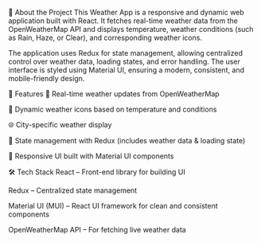 📌 About the Project
This Weather App is a responsive and dynamic web application built with React. It fetches real-time weather data from the OpenWeatherMap API and displays temperature, weather conditions (such as Rain, Haze, or Clear), and corresponding weather icons.

The application uses Redux for state management, allowing centralized control over weather data, loading states, and error handling. The user interface is styled using Material UI, ensuring a modern, consistent, and mobile-friendly design.

🚀 Features
🔄 Real-time weather updates from OpenWeatherMap

🎯 Dynamic weather icons based on temperature and conditions

🌐 City-specific weather display

🧠 State management with Redux (includes weather data & loading state)

🎨 Responsive UI built with Material UI components

🛠️ Tech Stack
React – Front-end library for building UI

Redux – Centralized state management

Material UI (MUI) – React UI framework for clean and consistent components

OpenWeatherMap API – For fetching live weather data
